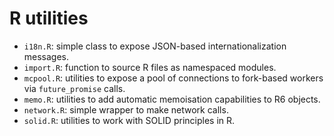 # R utilities

- `i18n.R`: simple class to expose JSON-based internationalization messages.
- `import.R`: function to source R files as namespaced modules.
- `mcpool.R`: utilities to expose a pool of connections to fork-based workers
  via `future_promise` calls.
- `memo.R`: utilities to add automatic memoisation capabilities to R6 objects.
- `network.R`: simple wrapper to make network calls.
- `solid.R`: utilities to work with SOLID principles in R.
